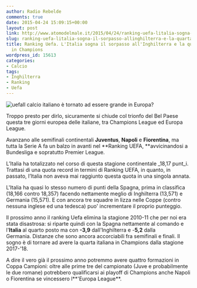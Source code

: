 ```yaml
---
author: Radio Rebelde
comments: true
date: 2015-04-24 15:09:15+00:00
layout: post
link: http://www.atomodelmale.it/2015/04/24/ranking-uefa-litalia-sogna-il-sorpasso-allinghilterra-e-la-quarta-squadra-in-champions/
slug: ranking-uefa-litalia-sogna-il-sorpasso-allinghilterra-e-la-quarta-squadra-in-champions
title: Ranking Uefa. L'Italia sogna il sorpasso all'Inghilterra e la quarta squadra
  in Champions
wordpress_id: 15613
categories:
- Calcio
tags:
- Inghilterra
- Ranking
- Uefa
---
```


![uefa](http://www.atomodelmale.it/wp-content/uploads/2015/04/uefa-300x169.jpg)Il calcio italiano è tornato ad essere grande in Europa?

Troppo presto per dirlo, sicuramente si chiude col trionfo del Bel Paese questa tre giorni europea delle italiane, tra Champions League ed Europa League.

Avanzano alle semifinali continentali **Juventus**, **Napoli** e **Fiorentina**, ma tutta la Serie A fa un balzo in avanti nel **Ranking UEFA, **avvicinandosi a Bundesliga e sopratutto Premier League.

L’Italia ha totalizzato nel corso di questa stagione continentale _18,17 punt_i. Trattasi di una quota record in termini di Ranking UEFA, in quanto, in passato, l’Italia non aveva mai raggiunto questa quota in una singola annata.

L'Italia ha quasi lo stesso numero di punti della Spagna, prima in classifica (18,166 contro 18,357) facendo nettamente meglio di Inghilterra (13,571) e Germania (15,571). E con ancora tre squadre in lizza nelle Coppe (contro nessuna inglese ed una tedesca) puo' incrementare il proprio punteggio.



Il prossimo anno il ranking Uefa elimina la stagione 2010-11 che per noi era stata disastrosa: si riparte quindi con la Spagna nettamente al comando e l'**Italia** al quarto posto ma con **-3,9** dall'Inghilterra e -**5,2** dalla Germania. Distanze che sono ancora accorciabili fra semifinali e finali. Il sogno è di tornare ad avere la quarta italiana in Champions dalla stagione 2017-'18.

A dire il vero già il prossimo anno potremmo avere quattro formazioni in Coppa Campioni: oltre alle prime tre del campionato (Juve e probabilmente le due romane) potrebbero qualificarsi ai playoff di Champions anche Napoli o Fiorentina se vincessero l**'Europa League**.
